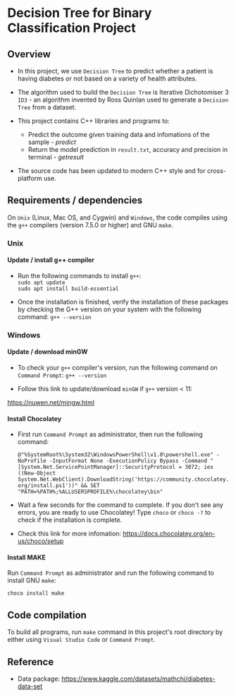 # Decision Tree for Binary Classification Project
## Overview

* In this project, we use `Decision Tree` to predict whether a patient is having diabetes or not based on a variety of health attributes.

* The algorithm used to build the `Decision Tree` is Iterative Dichotomiser 3 `ID3` - an algorithm invented by Ross Quinlan used to generate a `Decision Tree` from a dataset.  

* This project contains C++ libraries and programs to:

    - Predict the outcome given training data and infomations of the sample - <em>predict</em> 
    - Return the model prediction in `result.txt`, accuracy and precision in terminal - <em>getresult</em>

* The source code has been updated to modern C++ style and for cross-platform use.

## Requirements / dependencies

On `Unix` (Linux, Mac OS, and Cygwin) and `Windows`, the code compiles using the `g++` compilers (version 7.5.0 or higher) and GNU `make`.
### Unix

#### Update / install g++ compiler
* Run the following commands to install `g++`: 
<br/>`sudo apt update`
<br/>`sudo apt install build-essential`

* Once the installation is finished, verify the installation of these packages by checking the G++ version on your system with the following command:
 `g++ --version`
### Windows

#### Update / download minGW
* To check your `g++` compiler's version, run the following command on `Command Prompt`:
`g++ --version`

* Follow this link to update/download `minGW` if `g++` version < 11:

https://nuwen.net/mingw.html

#### Install Chocolatey

* First run `Command Prompt` as administrator, then run the following command:

     `@"%SystemRoot%\System32\WindowsPowerShell\v1.0\powershell.exe" -NoProfile -InputFormat None -ExecutionPolicy Bypass -Command "[System.Net.ServicePointManager]::SecurityProtocol = 3072; iex ((New-Object System.Net.WebClient).DownloadString('https://community.chocolatey.org/install.ps1'))" && SET "PATH=%PATH%;%ALLUSERSPROFILE%\chocolatey\bin"`

* Wait a few seconds for the command to complete.
If you don't see any errors, you are ready to use Chocolatey! Type `choco` or `choco -?` to check if the installation is complete.

* Check this link for more infomation: https://docs.chocolatey.org/en-us/choco/setup

#### Install MAKE

Run `Command Prompt` as administrator and run the following command to install GNU `make`:

`choco install make`

## Code compilation

To build all programs, run `make` command in this project's root directory by either using `Visual Studio Code` or `Command Prompt`.

## Reference

* Data package: https://www.kaggle.com/datasets/mathchi/diabetes-data-set

